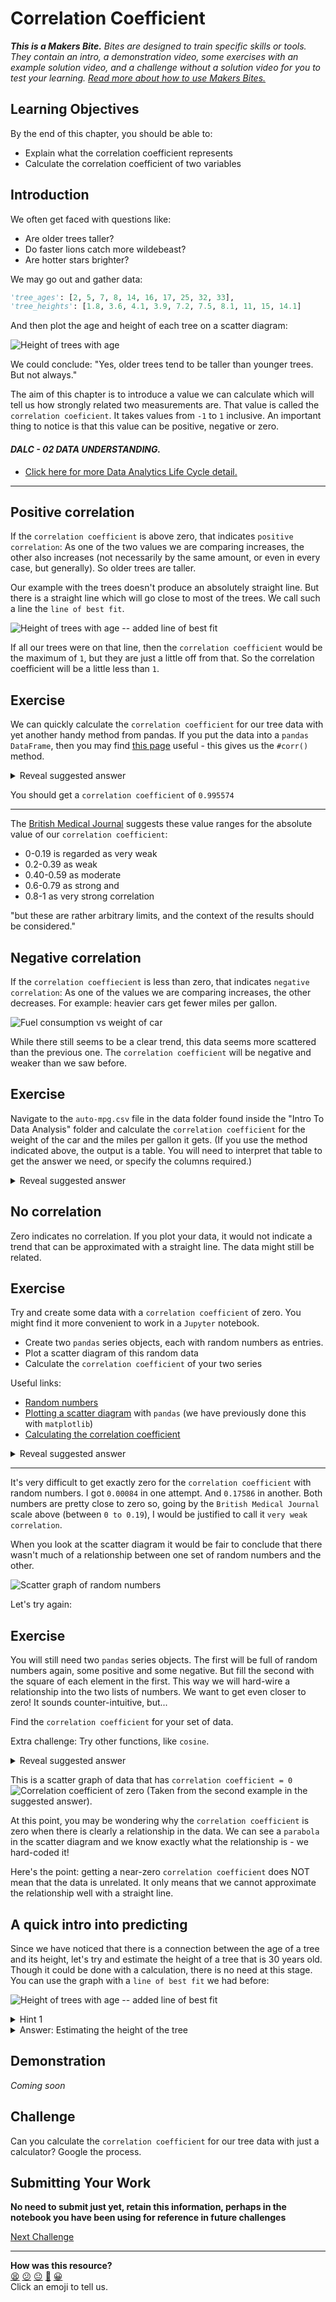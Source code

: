 # Correlation Coefficient

_**This is a Makers Bite.** Bites are designed to train specific skills or
tools. They contain an intro, a demonstration video, some exercises with an
example solution video, and a challenge without a solution video for you to test
your learning. [Read more about how to use Makers
Bites.](https://github.com/makersacademy/course/blob/main/labels/bites.md)_

## Learning Objectives

By the end of this chapter, you should be able to:

- Explain what the correlation coefficient represents
- Calculate the correlation coefficient of two variables 


## Introduction

We often get faced with questions like: 
- Are older trees taller?
- Do faster lions catch more wildebeast?
- Are hotter stars brighter?

We may go out and gather data:

```python
'tree_ages': [2, 5, 7, 8, 14, 16, 17, 25, 32, 33],
'tree_heights': [1.8, 3.6, 4.1, 3.9, 7.2, 7.5, 8.1, 11, 15, 14.1]
```

And then plot the age and height of each tree on a scatter diagram:

![Height of trees with age](../assets/HeightOfTreeWithAge.png)

We could conclude: "Yes, older trees tend to be taller than younger trees. But not always."

The aim of this chapter is to introduce a value we can calculate which will tell us how strongly related two measurements are. That value is called the `correlation coeficient`. It takes values from `-1` to `1` inclusive. An important thing to notice is that this value can be positive, negative or zero.


 #### *DALC - 02 DATA UNDERSTANDING.*
 - [Click here for more Data Analytics Life Cycle detail.](../../pills/data_analytics_life_cycle.md#2---data-understanding)

___


## Positive correlation

If the `correlation coefficient` is above zero, that indicates `positive correlation`: As one of the two values we are comparing increases, the other also increases (not necessarily by the same amount, or even in every case, but generally). So older trees are taller.

Our example with the trees doesn't produce an absolutely straight line. But there is a straight line which will go close to most of the trees. We call such a line the `line of best fit`.

![Height of trees with age -- added line of best fit](../assets/HeightOfTreesWithAge-bestFit.png)

If all our trees were on that line, then the `correlation coefficient` would be the maximum of `1`, but they are just a little off from that. So the correlation coefficient will be a little less than `1`. 

## Exercise

We can quickly calculate the `correlation coefficient` for our tree data with yet another handy method from pandas. If you put the data into a `pandas` `DataFrame`, then you may find [this page](https://pandas.pydata.org/docs/reference/api/pandas.DataFrame.corr.html) useful - this gives us the `#corr()` method.

<details>
<summary>Reveal suggested answer</summary>

```python
tree_data = pd.DataFrame({
    'tree_ages': [2, 5, 7, 8, 14, 16, 17, 25, 32, 33],
    'tree_heights': [1.8, 3.6, 4.1, 3.9, 7.2, 7.5, 8.1, 11, 15, 14.1]
})

tree_data.corr()
```

</details>


You should get a `correlation coefficient` of `0.995574` 
___
The [British Medical Journal](https://www.bmj.com/about-bmj/resources-readers/publications/statistics-square-one/11-correlation-and-regression) suggests these value ranges for the absolute value of our `correlation coefficient`:

- 0-0.19 is regarded as very weak
- 0.2-0.39 as weak
- 0.40-0.59 as moderate
- 0.6-0.79 as strong and
- 0.8-1 as very strong correlation

"but these are rather arbitrary limits, and the context of the results should be considered."

## Negative correlation

If the `correlation coeffiecient` is less than zero, that indicates `negative correlation`: As one of the values we are comparing increases, the other decreases. For example: heavier cars get fewer miles per gallon.

![Fuel consumption vs weight of car](../assets/weight_mpg_line_best_fit.png)

While there still seems to be a clear trend, this data seems more scattered than the previous one. The `correlation coefficient` will be negative and weaker than we saw before. 

## Exercise

Navigate to the `auto-mpg.csv` file in the data folder found inside the "Intro To Data Analysis" folder and calculate the `correlation coefficient` for the weight of the car and the miles per gallon it gets. (If you use the method indicated above, the output is a table. You will need to interpret that table to get the answer we need, or specify the columns required.)

<details>
<summary>Reveal suggested answer</summary>

```python
fuel_data = pd.read_csv("../../data/smaller-datasets/auto-mpg.csv")
fuel_data.corr()

# OR

fuel_data[['mpg', 'weight']].corr()
```

The above tries to calculate the `correlation coefficient` for every pair of columns. (It can't for some, because they aren't numerical). The number we want is: `-0.831741` 

That's not too far from `-1`, so a straight line isn't too bad an approximation. In fact, the `British Medical Journal` recommendation given above would describe it as `strong negative correlation`.

</details>

## No correlation

Zero indicates no correlation. If you plot your data, it would not indicate a trend that can be approximated with a straight line. The data might still be related.

## Exercise

Try and create some data with a `correlation coefficient` of zero. You might find it more convenient to work in a `Jupyter` notebook.

- Create two `pandas` series objects, each with random numbers as entries. 
- Plot a scatter diagram of this random data
- Calculate the `correlation coefficient` of your two series

Useful links: 
- [Random numbers](https://docs.python.org/3/library/random.html)
- [Plotting a scatter diagram](https://pandas.pydata.org/pandas-docs/version/0.25.0/reference/api/pandas.DataFrame.plot.scatter.html) with `pandas` (we have previously done this with `matplotlib`)
- [Calculating the correlation coefficient](https://pandas.pydata.org/docs/reference/api/pandas.Series.corr.html)

<details>
<summary>Reveal suggested answer</summary>

See this [notebook](../notebooks/05_coefficients_rnd_nums.ipynb) for more examples.

</details>

___

It's very difficult to get exactly zero for the `correlation coefficient` with random numbers. I got `0.00084` in one attempt. And `0.17586` in another. Both numbers are pretty close to zero so, going by the `British Medical Journal` scale above (between `0 to 0.19`), I would be justified to call it `very weak correlation`. 

 When you look at the scatter diagram it would be fair to conclude that there wasn't much of a relationship between one set of random numbers and the other.

![Scatter graph of random numbers](../assets/random_scatter.png)

Let's try again:

## Exercise

You will still need two `pandas` series objects. The first will be full of random numbers again, some positive and some negative. But fill the second with the square of each element in the first. This way we will hard-wire a relationship into the two lists of numbers. We want to get even closer to zero! It sounds counter-intuitive, but...

Find the `correlation coefficient` for your set of data.

Extra challenge: Try other functions, like `cosine`.

<details>
<summary>Reveal suggested answer</summary>

See this [notebook](../notebooks/05_coefficients_squaring.ipynb).
</details>

This is a scatter graph of data that has `correlation coefficient = 0`
![Correlation coefficient of zero](../assets/correlation_squares.png) (Taken from the second example in the suggested answer).

At this point, you may be wondering why the `correlation coefficient` is zero when there is clearly a relationship in the data. We can see a `parabola` in the scatter diagram and we know exactly what the relationship is - we hard-coded it! 

Here's the point: getting a near-zero `correlation coefficient` does NOT mean that the data is unrelated. It only means that we cannot approximate the relationship well with a straight line.

## A quick intro into predicting

Since we have noticed that there is a connection between the age of a tree and its height, let's try and estimate the height of a tree that is 30 years old. Though it could be done with a calculation, there is no need at this stage. You can use the graph with a `line of best fit` we had before: 

![Height of trees with age -- added line of best fit](../assets/HeightOfTreesWithAge-bestFit.png)


<details>
<summary>Hint 1</summary>

Find a value of 30 years on the `tree_ages` axis. Then go up to the `line of best fit`
</details>


<details>
<summary>Answer: Estimating the height of the tree</summary>

My working is in this diagram:
![using line of best fit to estimate height of tree](../assets/estimate_height_of_tree.png)

It looks like the height would be between `13m` and `14m`. I think, closer to `13m`. There isn't any reason to be more accurate.

</details>

## Demonstration
*Coming soon*

## Challenge
Can you calculate the `correlation coefficient` for our tree data with just a calculator? Google the process.


## Submitting Your Work

**No need to submit just yet, retain this information, perhaps in the notebook you have been using for reference in future challenges**



[Next Challenge](06_Visualising.md)

<!-- BEGIN GENERATED SECTION DO NOT EDIT -->

---

**How was this resource?**  
[😫](https://airtable.com/shrUJ3t7KLMqVRFKR?prefill_Repository=makersacademy%2Fintro-to-data-analysis&prefill_File=stats_bites01%2Fbites%2F05_CorrelationCoefficient.md&prefill_Sentiment=😫) [😕](https://airtable.com/shrUJ3t7KLMqVRFKR?prefill_Repository=makersacademy%2Fintro-to-data-analysis&prefill_File=stats_bites01%2Fbites%2F05_CorrelationCoefficient.md&prefill_Sentiment=😕) [😐](https://airtable.com/shrUJ3t7KLMqVRFKR?prefill_Repository=makersacademy%2Fintro-to-data-analysis&prefill_File=stats_bites01%2Fbites%2F05_CorrelationCoefficient.md&prefill_Sentiment=😐) [🙂](https://airtable.com/shrUJ3t7KLMqVRFKR?prefill_Repository=makersacademy%2Fintro-to-data-analysis&prefill_File=stats_bites01%2Fbites%2F05_CorrelationCoefficient.md&prefill_Sentiment=🙂) [😀](https://airtable.com/shrUJ3t7KLMqVRFKR?prefill_Repository=makersacademy%2Fintro-to-data-analysis&prefill_File=stats_bites01%2Fbites%2F05_CorrelationCoefficient.md&prefill_Sentiment=😀)  
Click an emoji to tell us.

<!-- END GENERATED SECTION DO NOT EDIT -->
